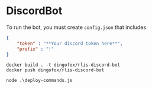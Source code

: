 # DiscordBot
To run the bot, you must create `config.json` that includes

```json
{
    "token" : "**Your discord token here**",
    "prefix" : "!"
}
```

```
docker build . -t dingofox/rlis-discord-bot
docker push dingofox/rlis-discord-bot
```

```
node .\deploy-commands.js
```